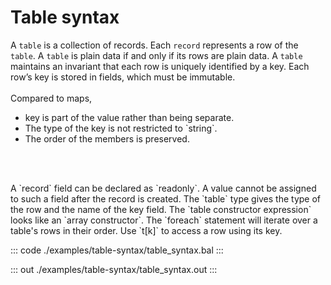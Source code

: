 # Table syntax

A `table` is a collection of records. Each `record` represents a row of the `table`.
A `table` is plain data if and only if its rows are plain data. A `table` maintains an invariant
that each row is uniquely identified by a key. Each row’s key is stored in fields, which
must be immutable. <br/><br/>
Compared to maps,
<ul>
<li>key is part of the value rather than being separate.</li>
<li>The type of the key is not restricted to `string`.</li>
<li>The order of the members is preserved.</li>
</ul>
<br/><br/>
<p>A `record` field can be declared as `readonly`. A value cannot be assigned to such a field
after the record is created. The `table` type gives the type of the row and the name of the key field.
The `table constructor expression` looks like an `array constructor`. The `foreach` statement will
iterate over a table's rows in their order. Use `t[k]` to access a row using its key.</p>

::: code ./examples/table-syntax/table_syntax.bal :::

::: out ./examples/table-syntax/table_syntax.out :::